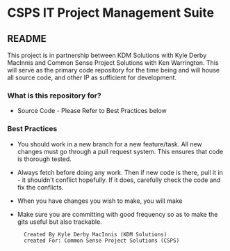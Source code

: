# CSPS IT Project Management Suite

## README ##

This project is in partnership between KDM Solutions with Kyle Derby MacInnis and Common Sense Project Solutions with Ken Warrington.
This will serve as the primary code repository for the time being and will house all source code, and other IP as sufficient for development.

### What is this repository for? ###

* Source Code - Please Refer to Best Practices below

### Best Practices ###

* You should work in a new branch for a new feature/task. All new changes must go through a pull request system. This ensures that code is thorough tested.

* Always fetch before doing any work. Then if new code is there, pull it in - it shouldn't conflict hopefully. If it does, carefully check the code and fix the conflicts.

* When you have changes you wish to make, you will make 

* Make sure you are committing with good frequency so as to make the gits useful but also trackable.

		Created By Kyle Derby MacInnis (KDM Solutions)
		created For: Common Sense Project Solutions (CSPS)

		
